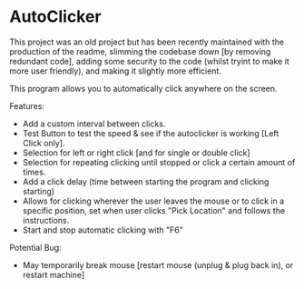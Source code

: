 # AutoClicker

This project was an old project but has been recently maintained with the production of the readme, slimming the codebase down [by removing redundant code], adding some security to the code (whilst tryint to make it more user friendly), and making it slightly more efficient. 

This program allows you to automatically click anywhere on the screen. 

Features:
- Add a custom interval between clicks.
- Test Button to test the speed & see if the autoclicker is working [Left Click only].
- Selection for left or right click [and for single or double click]
- Selection for repeating clicking until stopped or click a certain amount of times.
- Add a click delay (time between starting the program and clicking starting)
- Allows for clicking wherever the user leaves the mouse or to click in a specific position, set when user clicks "Pick Location" and follows the instructions.
- Start and stop automatic clicking with "F6"

Potential Bug:
- May temporarily break mouse [restart mouse (unplug & plug back in), or restart machine]
